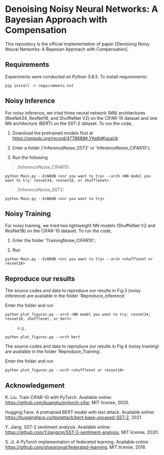 # Denoising Noisy Neural Networks: A Bayesian Approach with Compensation

This repository is the official implementation of paper [Denoising Noisy Neural Networks: A Bayesian Approach with Compensation].
<!-- (add arXiv link) -->

<!-- >📋  Optional: If you find this repository useful, pls cite as include a graphic explaining your approach/main result, bibtex entry, link to demos, blog posts and tutorials -->

## Requirements

Experiments were conducted on Python 3.8.5. To install requirements:

```setup
pip install -r requirements.txt
```

## Noisy Inference

For noisy inference, we tried three neural network (NN) architectures (ResNet34, ResNet18, and ShuffleNet V2) on the CIFAR-10 dataset and one NN architecture (BERT) on the SST-2 dataset. To run the code, 

1. Download the pretrained models first at https://zenodo.org/record/4778688#.YKe8dKgzaUk

2. Enter a folder ('InferenceNoise_SST2' or 'InferenceNoise_CIFAR10');

3. Run the following

> /InferenceNoise_CIFAR10:
```train
python Main.py --EsN0dB <snr you want to try> --arch <NN model you want to try: resnet34, resnet18, or shufflenet>
```

> /InferenceNoise_SST2:
```train
python Main.py --EsN0dB <snr you want to try>
```


## Noisy Training

For noisy training, we tried two lightweight NN models (ShuffleNet V2 and ResNet18) on the CIFAR-10 dataset. To run the code, 

1. Enter the folder 'TrainingNoise_CIFAR10';

3. Run

```train
python Main.py --EsN0dB <snr you want to try> --arch <shufflenet or resnet18>
```

## Reproduce our results

The source codes and data to reproduce our results in Fig.3 (noisy inference) are available in the folder 'Reproduce_inference'.

Enter the folder and run

```train
python plot_figures.py --arch <NN model you want to try: resnet34, resnet18, shufflenet, or bert>
```
> e.g.,
```train
python plot_figures.py --arch bert
```

<!-- <img src="https://github.com/lynshao/NoisyNN/blob/main/Reproduce_inference/Fig3a.png" width="450" alt="Fig3a"/>
<img src="https://github.com/lynshao/NoisyNN/blob/main/Reproduce_inference/Fig3b.png" width="450" alt="Fig3b"/>
<img src="https://github.com/lynshao/NoisyNN/blob/main/Reproduce_inference/Fig3c.png" width="450" alt="Fig3c"/>
<img src="https://github.com/lynshao/NoisyNN/blob/main/Reproduce_inference/Fig3d.png" width="450" alt="Fig3d"/> -->

The source codes and data to reproduce our results in Fig.4 (noisy training) are available in the folder 'Reproduce_Training'.

Enter the folder and run

```train
python plot_figures.py --arch <shufflenet or resnet18>
```

## Acknowledgement

K. Liu. Train CIFAR-10 with PyTorch. Available online: https://github.com/kuangliu/pytorch-cifar, MIT license, 2020.

Hugging Face. A pretrained BERT model with text attack. Available online: https://huggingface.co/textattack/bert-base-uncased-SST-2, 2021.

Y. Jiang. SST-2 sentiment analysis. Available online: https://github.com/YJiangcm/SST-2-sentiment-analysis, MIT license, 2020.

S. Ji. A PyTorch implementation of federated learning. Available online: https://github.com/shaoxiongji/federated-learning, MIT license, 2018.
